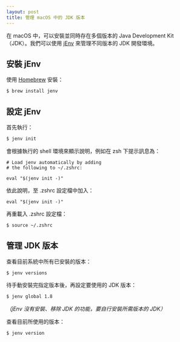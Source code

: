 ```yaml
---
layout: post
title: 管理 macOS 中的 JDK 版本
---
```


在 macOS 中，可以安裝並同時存在多個版本的 Java Development Kit（JDK）。我們可以使用 [jEnv](http://www.jenv.be/) 來管理不同版本的 JDK 開發環境。

## 安裝 jEnv

使用 [Homebrew](http://brew.sh/index_zh-tw.html) 安裝：

```bash
$ brew install jenv
```

## 設定 jEnv

首先執行：

```bash
$ jenv init
```

會根據執行的 shell 環境來顯示說明，例如在 zsh 下提示訊息為：

```
# Load jenv automatically by adding
# the following to ~/.zshrc:

eval "$(jenv init -)"

```

依此說明，至 .zshrc 設定檔中加入：

```
eval "$(jenv init -)"
```

再重載入 .zshrc 設定檔：

```bash
$ source ~/.zshrc
```

## 管理 JDK 版本

查看目前系統中所有已安裝的版本：

```bash
$ jenv versions
```

待手動安裝完指定版本後，再設定要使用的 JDK 版本：

```bash
$ jenv global 1.8
```

*（jEnv 沒有安裝、移除 JDK 的功能，要自行安裝所需版本的 JDK）*

查看目前所使用的版本：

```bash
$ jenv version
```